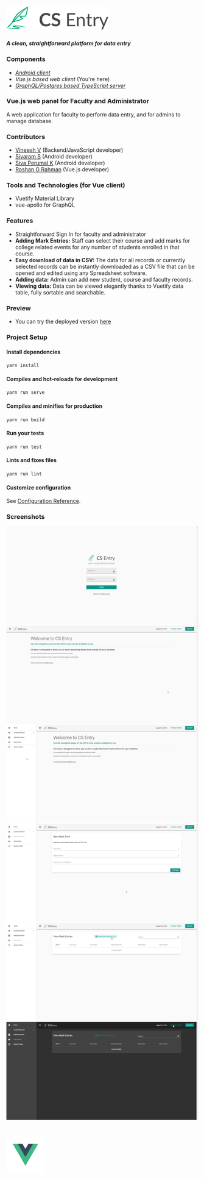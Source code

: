 # ![Project Logo](https://github.com/ThalapathySiva/LeadershipBoard/raw/master/assets/logo.png)

##### _A clean, straightforward platform for data entry_

###

### Components

- [_Android client_](https://github.com/ThalapathySiva/LeadershipBoard)
- _Vue.js based web client_ (You're here)
- [_GraphQL/Postgres based TypeScript server_](https://github.com/vineeshvk/Leadership-Board-Backend)

### Vue.js web panel for Faculty and Administrator

A web application for faculty to perform data entry, and for admins to manage database.

### Contributors

- [Vineesh V](https://www.github.com/vineeshvk) (Backend/JavaScript developer)
- [Sivaram S](https://www.github.com/ThalapathySiva) (Android developer)
- [Siva Perumal K](https://www.github.com/sivaperumal644) (Android developer)
- [Roshan G Rahman](https://www.github.com/roshanrahman) (Vue.js developer)

### Tools and Technologies (for Vue client)

- Vuetify Material Library
- vue-apollo for GraphQL

### Features

- Straightforward Sign In for faculty and administrator
- **Adding Mark Entries:** Staff can select their course and add marks for college related events for any number of students enrolled in that course.
- **Easy download of data in CSV:** The data for all records or currently selected records can be instantly downloaded as a CSV file that can be opened and edited using any Spreadsheet software.
- **Adding data:** Admin can add new student, course and faculty records.
- **Viewing data:** Data can be viewed elegantly thanks to Vuetify data table, fully sortable and searchable.

### Preview

- You can try the deployed version [here](https://leadership-board.herokuapp.com/)

### Project Setup

#### Install dependencies

```
yarn install
```

#### Compiles and hot-reloads for development

```
yarn run serve
```

#### Compiles and minifies for production

```
yarn run build
```

#### Run your tests

```
yarn run test
```

#### Lints and fixes files

```
yarn run lint
```

#### Customize configuration

See [Configuration Reference](https://cli.vuejs.org/config/).

### Screenshots

<img src="https://github.com/roshanrahman/vue-leadership/raw/master/github_assets/1.png" alt="Sign in">
<img src="https://github.com/roshanrahman/vue-leadership/raw/master/github_assets/2.png" alt="Dashboard">
<img src="https://github.com/roshanrahman/vue-leadership/raw/master/github_assets/3.png" alt="Panel">
<img src="https://github.com/roshanrahman/vue-leadership/raw/master/github_assets/4.png" alt="Adding marks">
<img src="https://github.com/roshanrahman/vue-leadership/raw/master/github_assets/5.png" alt="Viewing">
<img src="https://github.com/roshanrahman/vue-leadership/raw/master/github_assets/6.png" alt="Dark Mode">

#

<img src="https://github.com/vuejs/art/raw/master/logo.png" alt="Vue.js logo" width="100">
